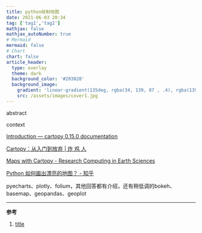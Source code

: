 ```yaml
---
title: python绘制地图
date: 2021-06-03 20:34
tag: ['tag1','tag2']
mathjax: false
mathjax_autoNumber: true
# Mermaid
mermaid: false
# Chart
chart: false
article_header:
  type: overlay
  theme: dark
  background_color: '#203028'
  background_image:
    gradient: 'linear-gradient(135deg, rgba(34, 139, 87 , .4), rgba(139, 34, 139, .4))'
    src: /assets/images/cover1.jpg
---
```


abstract

<!--more-->

context



[Introduction — cartopy 0.15.0 documentation](https://scitools.org.uk/cartopy/docs/v0.15/index.html)

[Cartopy：从入门到放弃 | 炸 鸡 人](https://zhajiman.github.io/post/cartopy_introduction/)

[Maps with Cartopy - Research Computing in Earth Sciences](https://rabernat.github.io/research_computing_2018/maps-with-cartopy.html)

[Python 如何画出漂亮的地图？ - 知乎](https://www.zhihu.com/question/33783546/answer/960303400)

pyecharts、plotly、folium，其他回答都有介绍，还有稍低调的bokeh、basemap、geopandas、geoplot


---

**参考**
1. [title](url)


